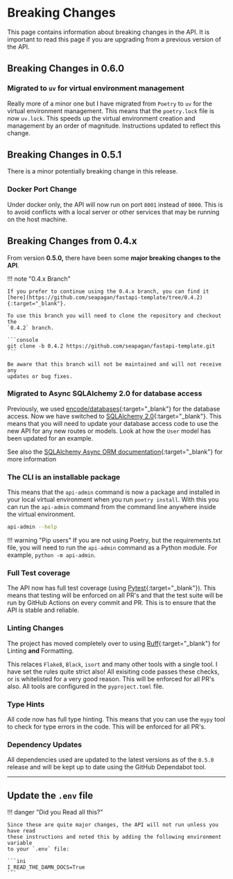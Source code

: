 # Breaking Changes

This page contains information about breaking changes in the API. It is
important to read this page if you are upgrading from a previous version of the
API.

## Breaking Changes in 0.6.0

### Migrated to `uv` for virtual environment management

Really more of a minor one but I have migrated from `Poetry` to `uv` for the
virtual environment management. This means that the `poetry.lock` file is now
`uv.lock`. This speeds up the virtual environment creation and management by an
order of magnitude. Instructions updated to reflect this change.

## Breaking Changes in  0.5.1

There is a minor potentially breaking change in this release.

### Docker Port Change

Under docker only, the API will now run on port `8001` instead of `8000`. This
is to avoid conflicts with a local server or other services that may be running
on the host machine.

## Breaking Changes from 0.4.x

From version **0.5.0,** there have been some **major breaking changes to the
API**.

!!! note "0.4.x Branch"

    If you prefer to continue using the 0.4.x branch, you can find it
    [here](https://github.com/seapagan/fastapi-template/tree/0.4.2){:target="_blank"}.

    To use this branch you will need to clone the repository and checkout the
    `0.4.2` branch.

    ```console
    git clone -b 0.4.2 https://github.com/seapagan/fastapi-template.git
    ```

    Be aware that this branch will not be maintained and will not receive any
    updates or bug fixes.

### Migrated to Async SQLAlchemy 2.0 for database access

Previously, we used
[encode/databases](https://www.encode.io/databases/){:target="_blank"} for the
database access. Now we have switched to [SQLAlchemy
2.0](https://www.sqlalchemy.org/){:target="_blank"}. This means that you will
need to update your database access code to use the new API for any new routes
or models. Look at how the `User` model has been updated for an example.

See also the [SQLAlchemy Async ORM
documentation][sqlalchemy-async-orm]{:target="_blank"} for more information

[sqlalchemy-async-orm]:https://docs.sqlalchemy.org/en/20/orm/extensions/asyncio.html#synopsis-orm

### The CLI is an installable package

This means that the `api-admin` command is now a package and installed in your
local virtual environment when you run `poetry install`. With this you can run
the `api-admin` command from the command line anywhere inside the virtual
environment.

```bash
api-admin --help
```

!!! warning "Pip users"
    If you are not using Poetry, but the requirements.txt file, you will need to
    run the `api-admin` command as a Python module. For example, `python -m
    api-admin`.

### Full Test coverage

The API now has full test coverage (using
[Pytest](https://pytest.org){:target="_blank"}). This means that testing will be
enforced on all PR's and that the test suite will be run by GitHub Actions on
every commit and PR. This is to ensure that the API is stable and reliable.

### Linting Changes

The project has moved completely over to using
[Ruff](https://docs.astral.sh/ruff/){:target="_blank"} for Linting
**and** Formatting.

This relaces `Flake8`, `Black`, `isort` and many other tools with a single
tool. I have set the rules quite strict also! All exisiting code passes these
checks, or is whitelisted for a very good reason. This will be enforced for all
PR's also. All tools are configured in the `pyproject.toml` file.

### Type Hints

All code now has full type hinting. This means that you can use the `mypy`
tool to check for type errors in the code. This will be enforced for all PR's.

### Dependency Updates

All dependencies used are updated to the latest versions as of the `0.5.0`
release and will be kept up to date using the GitHub Dependabot tool.

---

## Update the `.env` file

!!! danger "Did you Read all this?"

    Since these are quite major changes, the API will not run unless you have read
    these instructions and noted this by adding the following environment variable
    to your `.env` file:

    ```ini
    I_READ_THE_DAMN_DOCS=True
    ```
